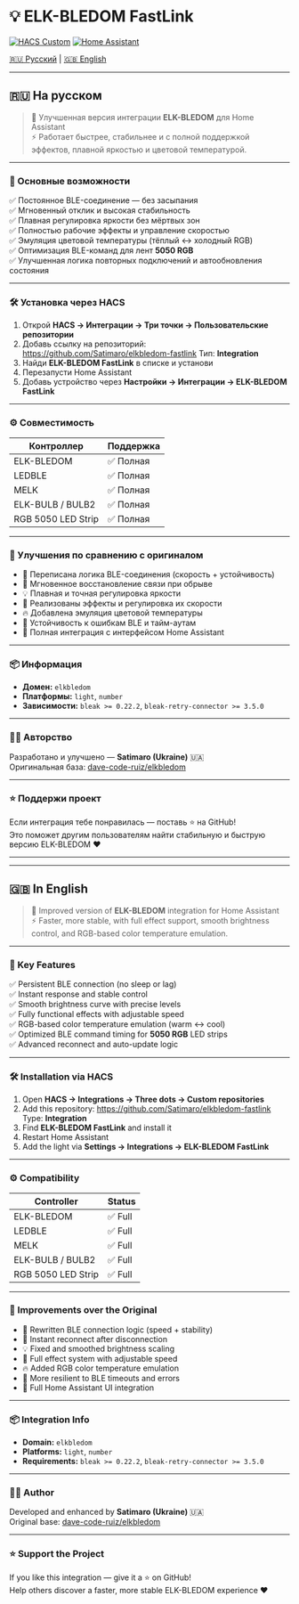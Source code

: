 # 💡 ELK-BLEDOM FastLink

[![HACS Custom](https://img.shields.io/badge/HACS-Custom-41BDF5.svg?style=for-the-badge)](https://hacs.xyz/) [![Home Assistant](https://img.shields.io/badge/Home%20Assistant-Ready-41BDF5?style=for-the-badge&logo=home-assistant)](https://www.home-assistant.io/)
  
[🇷🇺 Русский](#-на-русском) | [🇬🇧 English](#-in-english)

---

## 🇷🇺 На русском

> 🧠 Улучшенная версия интеграции **ELK-BLEDOM** для Home Assistant  
> ⚡ Работает быстрее, стабильнее и с полной поддержкой эффектов, плавной яркостью и цветовой температурой.

---

### 🚀 Основные возможности

✅ Постоянное BLE-соединение — без засыпания  
✅ Мгновенный отклик и высокая стабильность  
✅ Плавная регулировка яркости без мёртвых зон  
✅ Полностью рабочие эффекты и управление скоростью  
✅ Эмуляция цветовой температуры (тёплый ↔ холодный RGB)  
✅ Оптимизация BLE-команд для лент **5050 RGB**  
✅ Улучшенная логика повторных подключений и автообновления состояния  

---

### 🛠️ Установка через HACS

1. Открой **HACS → Интеграции → Три точки → Пользовательские репозитории**  
2. Добавь ссылку на репозиторий: https://github.com/Satimaro/elkbledom-fastlink
Тип: **Integration**
3. Найди **ELK-BLEDOM FastLink** в списке и установи  
4. Перезапусти Home Assistant  
5. Добавь устройство через **Настройки → Интеграции → ELK-BLEDOM FastLink**

---

### ⚙️ Совместимость

| Контроллер | Поддержка |
|-------------|------------|
| ELK-BLEDOM  | ✅ Полная |
| LEDBLE       | ✅ Полная |
| MELK         | ✅ Полная |
| ELK-BULB / BULB2 | ✅ Полная |
| RGB 5050 LED Strip | ✅ Полная |

---

### 🧩 Улучшения по сравнению с оригиналом

- 🔄 Переписана логика BLE-соединения (скорость + устойчивость)  
- 🚀 Мгновенное восстановление связи при обрыве  
- 💡 Плавная и точная регулировка яркости  
- 🌈 Реализованы эффекты и регулировка их скорости  
- 🔥 Добавлена эмуляция цветовой температуры  
- 🧱 Устойчивость к ошибкам BLE и тайм-аутам  
- 🧰 Полная интеграция с интерфейсом Home Assistant  

---

### 📦 Информация

- **Домен:** `elkbledom`  
- **Платформы:** `light`, `number`  
- **Зависимости:** `bleak >= 0.22.2`, `bleak-retry-connector >= 3.5.0`  

---

### 👨‍💻 Авторство

Разработано и улучшено — **Satimaro (Ukraine)** 🇺🇦  
Оригинальная база: [dave-code-ruiz/elkbledom](https://github.com/dave-code-ruiz/elkbledom)

---

### ⭐ Поддержи проект

Если интеграция тебе понравилась — поставь ⭐ на GitHub!  
Это поможет другим пользователям найти стабильную и быструю версию ELK-BLEDOM ❤️  

---

---

## 🇬🇧 In English

> 🧠 Improved version of **ELK-BLEDOM** integration for Home Assistant  
> ⚡ Faster, more stable, with full effect support, smooth brightness control, and RGB-based color temperature emulation.

---

### 🚀 Key Features

✅ Persistent BLE connection (no sleep or lag)  
✅ Instant response and stable control  
✅ Smooth brightness curve with precise levels  
✅ Fully functional effects with adjustable speed  
✅ RGB-based color temperature emulation (warm ↔ cool)  
✅ Optimized BLE command timing for **5050 RGB** LED strips  
✅ Advanced reconnect and auto-update logic  

---

### 🛠️ Installation via HACS

1. Open **HACS → Integrations → Three dots → Custom repositories**  
2. Add this repository: https://github.com/Satimaro/elkbledom-fastlink
Type: **Integration**
3. Find **ELK-BLEDOM FastLink** and install it  
4. Restart Home Assistant  
5. Add the light via **Settings → Integrations → ELK-BLEDOM FastLink**

---

### ⚙️ Compatibility

| Controller | Status |
|-------------|---------|
| ELK-BLEDOM  | ✅ Full |
| LEDBLE      | ✅ Full |
| MELK        | ✅ Full |
| ELK-BULB / BULB2 | ✅ Full |
| RGB 5050 LED Strip | ✅ Full |

---

### 🧩 Improvements over the Original

- 🔄 Rewritten BLE connection logic (speed + stability)  
- 🚀 Instant reconnect after disconnection  
- 💡 Fixed and smoothed brightness scaling  
- 🌈 Full effect system with adjustable speed  
- 🔥 Added RGB color temperature emulation  
- 🧱 More resilient to BLE timeouts and errors  
- 🧰 Full Home Assistant UI integration  

---

### 📦 Integration Info

- **Domain:** `elkbledom`  
- **Platforms:** `light`, `number`  
- **Requirements:** `bleak >= 0.22.2`, `bleak-retry-connector >= 3.5.0`  

---

### 👨‍💻 Author

Developed and enhanced by **Satimaro (Ukraine)** 🇺🇦  
Original base: [dave-code-ruiz/elkbledom](https://github.com/dave-code-ruiz/elkbledom)

---

### ⭐ Support the Project

If you like this integration — give it a ⭐ on GitHub!  
Help others discover a faster, more stable ELK-BLEDOM experience ❤️
